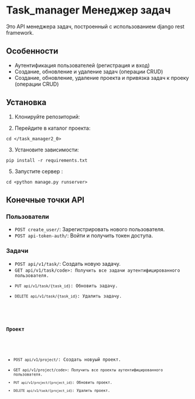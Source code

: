 <h1>Task_manager Менеджер задач</h1>

<p>Это API менеджера задач, построенный с использованием django rest framework.</p>

<h2>Особенности</h2>

<ul>
<li>Аутентификация пользователей (регистрация и вход)</li>
<li>Создание, обновление и удаление задач (операции CRUD)</li>
<li>Создание, обновление, удаление проекта и привязка задач к проеку (операции CRUD)</li>
</ul>

<h2>Установка</h2>

<ol>
<li>Клонируйте репозиторий:</li>
</ol>

<ol start="2">
<li>Перейдите в каталог проекта:</li>
</ol>

<pre><code>cd &lt;/task_manager2_0&gt;
</code></pre>

<ol start="3">
<li>Установите зависимости:</li>
</ol>

<pre><code>pip install -r requirements.txt
</code></pre>

<ol start="5">
<li>Запустите сервер :</li>
</ol>

<pre><code>cd &lt;python manage.py runserver&gt;
</code></pre>

<h2>Конечные точки API</h2>

<h3>Пользователи</h3>

<ul>
<li><code>POST create_user/</code>: Зарегистрировать нового пользователя.</li>
<li><code>POST api-token-auth/</code>: Войти и получить токен доступа.</li>
</ul>

<h3>Задачи</h3>

<ul>
<li><code>POST api/v1/task/</code>: Создать новую задачу.</li>
<li><code>GET api/v1/task/code>: Получить все задачи аутентифицированного пользователя.</li>
<li><code>PUT api/v1/task/{task_id}</code>: Обновить задачу.</li>
<li><code>DELETE api/v1/task/{task_id}</code>: Удалить задачу.</li>
</ul>

<h3>Проект</h3>

<ul>
<li><code>POST api/v1/project/</code>: Создать новуый проект.</li>
<li><code>GET api/v1/project/code>: Получить все проекты аутентифицированного пользователя.</li>
<li><code>PUT api/v1/project/{project_id}</code>: Обновить проект.</li>
<li><code>DELETE api/v1/task/{project_id}</code>: Удалить проект.</li>
</ul>

  
